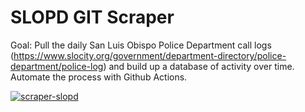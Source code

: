 # SLOPD GIT Scraper

Goal: Pull the daily San Luis Obispo Police Department call logs (https://www.slocity.org/government/department-directory/police-department/police-log) and build up a database of activity over time. Automate the process with Github Actions. 

[![scraper-slopd](https://github.com/nagol/SLOPD_data/actions/workflows/main.yml/badge.svg)](https://github.com/nagol/SLOPD_data/actions/workflows/main.yml)

